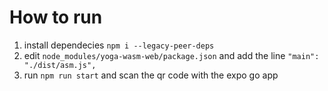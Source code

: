# How to run

1. install dependecies `npm i --legacy-peer-deps`
2. edit `node_modules/yoga-wasm-web/package.json` and add the line `"main": "./dist/asm.js",`
3. run `npm run start` and scan the qr code with the expo go app